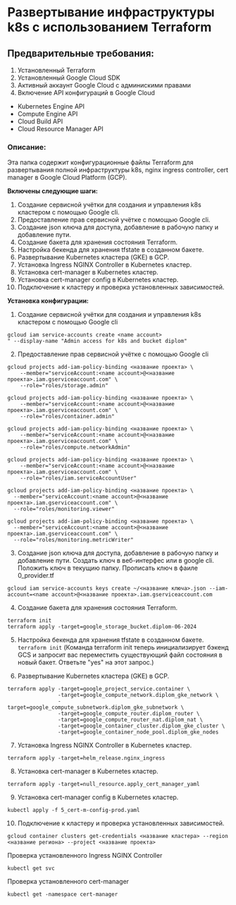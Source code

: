 # Развертывание инфраструктуры k8s с использованием Terraform

## Предварительные требования:

1. Установленный Terraform
2. Установленный Google Cloud SDK
3. Активный аккаунт Google Cloud с админискими правами
4. Включение API конфигураций в Google Cloud
- Kubernetes Engine API
- Compute Engine API
- Cloud Build API
- Cloud Resource Manager API 


### Описание:
Эта папка содержит конфигурационные файлы Terraform для развертывания полной инфраструктуры k8s, nginx ingress controller, cert manager в Google Cloud Platform (GCP).

**Включены следующие шаги:**

1. Создание сервисной учётки для создания и управления k8s кластером с помощью Google cli.
2. Предоставление прав сервисной учётке с помощью Google cli.
3. Создание json ключа для доступа, добавление в рабочую папку и добавление пути.
4. Создание бакета для хранения состояния Terraform.
5. Настройка бекенда для хранения tfstate в созданном бакете.
6. Развертывание Kubernetes кластера (GKE) в GCP.
7. Установка Ingress NGINX Controller в Kubernetes кластер.
8. Установка cert-manager в Kubernetes кластер.
9. Установка cert-manager config в Kubernetes кластер.
10. Подключение к кластеру и проверка установленных зависимостей.

**Установка конфигурации:**

1. Создание сервисной учётки для создания и управления k8s кластером с помощью Google cli
```
gcloud iam service-accounts create <name account> 
" --display-name "Admin access for k8s and bucket diplom"
```

2. Предоставление прав сервисной учётке с помощью Google cli
```
gcloud projects add-iam-policy-binding <название проекта> \
    --member="serviceAccount:<name account>@<название проекта>.iam.gserviceaccount.com" \
    --role="roles/storage.admin"

gcloud projects add-iam-policy-binding <название проекта> \
    --member="serviceAccount:<name account>@<название проекта>.iam.gserviceaccount.com" \
    --role="roles/container.admin"

gcloud projects add-iam-policy-binding <название проекта> \
    --member="serviceAccount:<name account>@<название проекта>.iam.gserviceaccount.com" \
    --role="roles/compute.networkAdmin"

gcloud projects add-iam-policy-binding <название проекта> \
    --member="serviceAccount:<name account>@<название проекта>.iam.gserviceaccount.com" \
    --role="roles/iam.serviceAccountUser"

gcloud projects add-iam-policy-binding <название проекта> \
  --member="serviceAccount:<name account>@<название проекта>.iam.gserviceaccount.com" \
  --role="roles/monitoring.viewer"

gcloud projects add-iam-policy-binding <название проекта> \
  --member="serviceAccount:<name account>@<название проекта>.iam.gserviceaccount.com" \
  --role="roles/monitoring.metricWriter"
```

3. Создание json ключа для доступа, добавление в рабочую папку и добавление пути.
Создать ключ в веб-интерфес или в google cli. Положить ключ в текущию папку. Прописать ключ в фаиле 0_provider.tf
```
gcloud iam service-accounts keys create ~/<название ключа>.json --iam-account=<name account>@<название проекта>.iam.gserviceaccount.com
```

4. Создание бакета для хранения состояния Terraform.
```
terraform init
terraform apply -target=google_storage_bucket.diplom-06-2024
```

5. Настройка бекенда для хранения tfstate в созданном бакете.\
`terraform init` (Команда terraform init теперь инициализирует бэкенд GCS и запросит вас переместить существующий файл состояния в новый бакет. Ответьте "yes" на этот запрос.)

6. Развертывание Kubernetes кластера (GKE) в GCP.
```
terraform apply -target=google_project_service.container \
                -target=google_compute_network.diplom_gke_network \
                -target=google_compute_subnetwork.diplom_gke_subnetwork \
                -target=google_compute_router.diplom_router \
                -target=google_compute_router_nat.diplom_nat \
                -target=google_container_cluster.diplom_gke_cluster \
                -target=google_container_node_pool.diplom_gke_nodes
```

7. Установка Ingress NGINX Controller в Kubernetes кластер.
```
terraform apply -target=helm_release.nginx_ingress
```

8. Установка cert-manager в Kubernetes кластер.
```
terraform apply -target=null_resource.apply_cert_manager_yaml
```

9. Установка cert-manager config в Kubernetes кластер.
```
kubectl apply -f 5_cert-m-config-prod.yaml
```
10. Подключение к кластеру и проверка установленных зависимостей.
```
gcloud container clusters get-credentials <название кластера> --region <название региона> --project <название проекта>
```
Проверка установленного Ingress NGINX Controller
```
kubectl get svc
```

Проверка установленного cert-manager
```
kubectl get -namespace cert-manager
```
